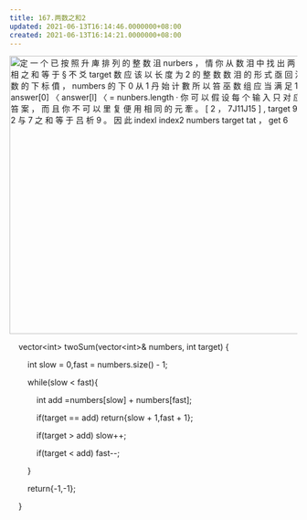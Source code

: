 ```yaml
---
title: 167.两数之和2
updated: 2021-06-13T16:14:46.0000000+08:00
created: 2021-06-13T16:14:21.0000000+08:00
---
```


<img src="C:\Users\82772\AppData\Local\Temp\yifan&#39;s Notebook\pandoc/media/image1.png" style="width:5.91667in;height:5.07292in" alt="定 一 个 已 按 照 升 庳 排 列 的 整 数 沮 nurbers ， 情 你 从 数 泪 中 找 出 两 个 数 足 相 之 和 等 于 § 不 爻 target 数 应 该 以 长 度 为 2 的 整 数 数 泪 的 形 式 亟 回 汶 两 个 数 的 下 标 僨 ， numbers 的 下 0 从 1 丹 始 计 數 所 以 笞 巫 数 组 应 当 满 足 1 〈 = answer[0] 〈 answer[l] 〈 = nunbers.length · 你 可 以 假 设 每 个 输 入 只 对 应 唯 一 的 笞 案 ， 而 且 你 不 可 以 里 复 便 用 相 同 的 元 牽 。 [ 2 ， 7J11J15 ] , target 9 解 释 ： 2 与 7 之 和 等 于 吕 析 9 。 因 此 indexl index2 numbers target tat ， get 6 " />

    vector\<int> twoSum(vector\<int>& numbers, int target) {

        int slow = 0,fast = numbers.size() - 1;

        while(slow \< fast){

            int add =numbers\[slow\] + numbers\[fast\];

            if(target == add) return{slow + 1,fast + 1};

            if(target > add) slow++;

            if(target \< add) fast--;

        }

        return{-1,-1};

    }
